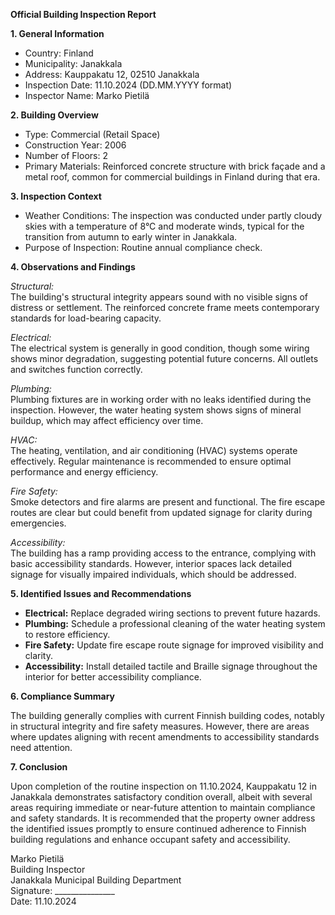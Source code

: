 **Official Building Inspection Report**

**1. General Information**

- Country: Finland
- Municipality: Janakkala
- Address: Kauppakatu 12, 02510 Janakkala
- Inspection Date: 11.10.2024 (DD.MM.YYYY format)
- Inspector Name: Marko Pietilä

**2. Building Overview**

- Type: Commercial (Retail Space)
- Construction Year: 2006
- Number of Floors: 2
- Primary Materials: Reinforced concrete structure with brick façade and a metal roof, common for commercial buildings in Finland during that era.

**3. Inspection Context**

- Weather Conditions: The inspection was conducted under partly cloudy skies with a temperature of 8°C and moderate winds, typical for the transition from autumn to early winter in Janakkala.
- Purpose of Inspection: Routine annual compliance check.

**4. Observations and Findings**

*Structural:*  
The building's structural integrity appears sound with no visible signs of distress or settlement. The reinforced concrete frame meets contemporary standards for load-bearing capacity.

*Electrical:*  
The electrical system is generally in good condition, though some wiring shows minor degradation, suggesting potential future concerns. All outlets and switches function correctly.

*Plumbing:*  
Plumbing fixtures are in working order with no leaks identified during the inspection. However, the water heating system shows signs of mineral buildup, which may affect efficiency over time.

*HVAC:*  
The heating, ventilation, and air conditioning (HVAC) systems operate effectively. Regular maintenance is recommended to ensure optimal performance and energy efficiency.

*Fire Safety:*  
Smoke detectors and fire alarms are present and functional. The fire escape routes are clear but could benefit from updated signage for clarity during emergencies.

*Accessibility:*  
The building has a ramp providing access to the entrance, complying with basic accessibility standards. However, interior spaces lack detailed signage for visually impaired individuals, which should be addressed.

**5. Identified Issues and Recommendations**

- **Electrical:** Replace degraded wiring sections to prevent future hazards.
- **Plumbing:** Schedule a professional cleaning of the water heating system to restore efficiency.
- **Fire Safety:** Update fire escape route signage for improved visibility and clarity.
- **Accessibility:** Install detailed tactile and Braille signage throughout the interior for better accessibility compliance.

**6. Compliance Summary**

The building generally complies with current Finnish building codes, notably in structural integrity and fire safety measures. However, there are areas where updates aligning with recent amendments to accessibility standards need attention.

**7. Conclusion**

Upon completion of the routine inspection on 11.10.2024, Kauppakatu 12 in Janakkala demonstrates satisfactory condition overall, albeit with several areas requiring immediate or near-future attention to maintain compliance and safety standards. It is recommended that the property owner address the identified issues promptly to ensure continued adherence to Finnish building regulations and enhance occupant safety and accessibility.

Marko Pietilä  
Building Inspector  
Janakkala Municipal Building Department  
Signature: _______________  
Date: 11.10.2024